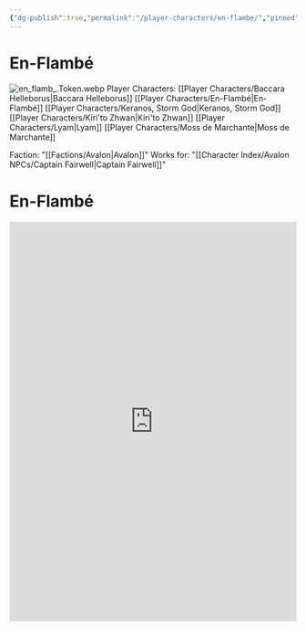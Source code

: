 ```yaml
---
{"dg-publish":true,"permalink":"/player-characters/en-flambe/","pinned":"true","tags":["Avalon","PC"],"created":"2025-05-27T20:10:56.000-05:00"}
---
```


# En-Flambé

![en_flamb_.Token.webp](/img/user/Assets/Voidbound%20token%20images/en_flamb_.Token.webp)
Player Characters: [[Player Characters/Baccara Helleborus\|Baccara Helleborus]] [[Player Characters/En-Flambé\|En-Flambé]] 
[[Player Characters/Keranos, Storm God\|Keranos, Storm God]] [[Player Characters/Kiri'to Zhwan\|Kiri'to Zhwan]] [[Player Characters/Lyam\|Lyam]] [[Player Characters/Moss de Marchante\|Moss de Marchante]]

Faction: "[[Factions/Avalon\|Avalon]]"
Works for: "[[Character Index/Avalon NPCs/Captain Fairwell\|Captain Fairwell]]"

# En-Flambé
<iframe src="https://app.box.com/embed/s/iogk0iglojlypg895zx43ldkf7gukk49?sortColumn=date" width="100%" height="700"  frameborder="0" allowfullscreen webkitallowfullscreen msallowfullscreen></iframe>